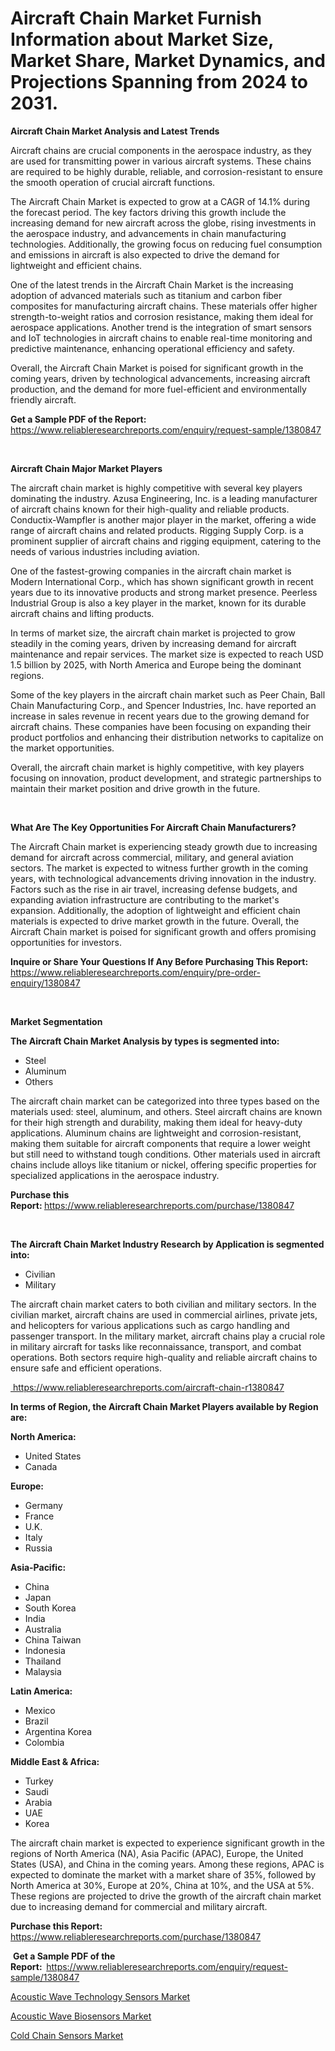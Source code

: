 <p><h1>Aircraft Chain Market Furnish Information about Market Size, Market Share, Market Dynamics, and Projections Spanning from 2024 to 2031.</h1></p><p><strong>Aircraft Chain Market Analysis and Latest Trends</strong></p>
<p><p>Aircraft chains are crucial components in the aerospace industry, as they are used for transmitting power in various aircraft systems. These chains are required to be highly durable, reliable, and corrosion-resistant to ensure the smooth operation of crucial aircraft functions.</p><p>The Aircraft Chain Market is expected to grow at a CAGR of 14.1% during the forecast period. The key factors driving this growth include the increasing demand for new aircraft across the globe, rising investments in the aerospace industry, and advancements in chain manufacturing technologies. Additionally, the growing focus on reducing fuel consumption and emissions in aircraft is also expected to drive the demand for lightweight and efficient chains.</p><p>One of the latest trends in the Aircraft Chain Market is the increasing adoption of advanced materials such as titanium and carbon fiber composites for manufacturing aircraft chains. These materials offer higher strength-to-weight ratios and corrosion resistance, making them ideal for aerospace applications. Another trend is the integration of smart sensors and IoT technologies in aircraft chains to enable real-time monitoring and predictive maintenance, enhancing operational efficiency and safety.</p><p>Overall, the Aircraft Chain Market is poised for significant growth in the coming years, driven by technological advancements, increasing aircraft production, and the demand for more fuel-efficient and environmentally friendly aircraft.</p></p>
<p><strong>Get a Sample PDF of the Report:&nbsp;</strong> <a href="https://www.reliableresearchreports.com/enquiry/request-sample/1380847">https://www.reliableresearchreports.com/enquiry/request-sample/1380847</a></p>
<p>&nbsp;</p>
<p><strong>Aircraft Chain Major Market Players</strong></p>
<p><p>The aircraft chain market is highly competitive with several key players dominating the industry. Azusa Engineering, Inc. is a leading manufacturer of aircraft chains known for their high-quality and reliable products. Conductix-Wampfler is another major player in the market, offering a wide range of aircraft chains and related products. Rigging Supply Corp. is a prominent supplier of aircraft chains and rigging equipment, catering to the needs of various industries including aviation.</p><p>One of the fastest-growing companies in the aircraft chain market is Modern International Corp., which has shown significant growth in recent years due to its innovative products and strong market presence. Peerless Industrial Group is also a key player in the market, known for its durable aircraft chains and lifting products.</p><p>In terms of market size, the aircraft chain market is projected to grow steadily in the coming years, driven by increasing demand for aircraft maintenance and repair services. The market size is expected to reach USD 1.5 billion by 2025, with North America and Europe being the dominant regions.</p><p>Some of the key players in the aircraft chain market such as Peer Chain, Ball Chain Manufacturing Corp., and Spencer Industries, Inc. have reported an increase in sales revenue in recent years due to the growing demand for aircraft chains. These companies have been focusing on expanding their product portfolios and enhancing their distribution networks to capitalize on the market opportunities.</p><p>Overall, the aircraft chain market is highly competitive, with key players focusing on innovation, product development, and strategic partnerships to maintain their market position and drive growth in the future.</p></p>
<p>&nbsp;</p>
<p><strong>What Are The Key Opportunities For Aircraft Chain Manufacturers?</strong></p>
<p><p>The Aircraft Chain market is experiencing steady growth due to increasing demand for aircraft across commercial, military, and general aviation sectors. The market is expected to witness further growth in the coming years, with technological advancements driving innovation in the industry. Factors such as the rise in air travel, increasing defense budgets, and expanding aviation infrastructure are contributing to the market's expansion. Additionally, the adoption of lightweight and efficient chain materials is expected to drive market growth in the future. Overall, the Aircraft Chain market is poised for significant growth and offers promising opportunities for investors.</p></p>
<p><strong>Inquire or Share Your Questions If Any Before Purchasing This Report:</strong> <a href="https://www.reliableresearchreports.com/enquiry/pre-order-enquiry/1380847">https://www.reliableresearchreports.com/enquiry/pre-order-enquiry/1380847</a></p>
<p>&nbsp;</p>
<p><strong>Market Segmentation</strong></p>
<p><strong>The Aircraft Chain Market Analysis by types is segmented into:</strong></p>
<p><ul><li>Steel</li><li>Aluminum</li><li>Others</li></ul></p>
<p><p>The aircraft chain market can be categorized into three types based on the materials used: steel, aluminum, and others. Steel aircraft chains are known for their high strength and durability, making them ideal for heavy-duty applications. Aluminum chains are lightweight and corrosion-resistant, making them suitable for aircraft components that require a lower weight but still need to withstand tough conditions. Other materials used in aircraft chains include alloys like titanium or nickel, offering specific properties for specialized applications in the aerospace industry.</p></p>
<p><strong>Purchase this Report:&nbsp;</strong><a href="https://www.reliableresearchreports.com/purchase/1380847">https://www.reliableresearchreports.com/purchase/1380847</a></p>
<p>&nbsp;</p>
<p><strong>The Aircraft Chain Market Industry Research by Application is segmented into:</strong></p>
<p><ul><li>Civilian</li><li>Military</li></ul></p>
<p><p>The aircraft chain market caters to both civilian and military sectors. In the civilian market, aircraft chains are used in commercial airlines, private jets, and helicopters for various applications such as cargo handling and passenger transport. In the military market, aircraft chains play a crucial role in military aircraft for tasks like reconnaissance, transport, and combat operations. Both sectors require high-quality and reliable aircraft chains to ensure safe and efficient operations.</p></p>
<p><a href="https://www.reliableresearchreports.com/aircraft-chain-r1380847">&nbsp;https://www.reliableresearchreports.com/aircraft-chain-r1380847</a></p>
<p><strong>In terms of Region, the Aircraft Chain Market Players available by Region are:</strong></p>
<p>
    <p> <strong> North America: </strong>
        <ul>
            <li>United States</li>
            <li>Canada</li>
        </ul>
        </p> 
    <p> <strong> Europe: </strong>
        <ul>
            <li>Germany</li>
            <li>France</li>
            <li>U.K.</li>
            <li>Italy</li>
            <li>Russia</li>
        </ul>
        </p> 
    <p> <strong> Asia-Pacific: </strong>
        <ul>
            <li>China</li>
            <li>Japan</li>
            <li>South Korea</li>
            <li>India</li>
            <li>Australia</li>
            <li>China Taiwan</li>
            <li>Indonesia</li>
            <li>Thailand</li>
            <li>Malaysia</li>
        </ul>
        </p> 
    <p> <strong> Latin America: </strong>
        <ul>
            <li>Mexico</li>
            <li>Brazil</li>
            <li>Argentina Korea</li>
            <li>Colombia</li>
        </ul>
        </p> 
    <p> <strong> Middle East & Africa: </strong>
        <ul>
            <li>Turkey</li>
            <li>Saudi</li>
            <li>Arabia</li>
            <li>UAE</li>
            <li>Korea</li>
        </ul>
    </p>
    </p>
<p><p>The aircraft chain market is expected to experience significant growth in the regions of North America (NA), Asia Pacific (APAC), Europe, the United States (USA), and China in the coming years. Among these regions, APAC is expected to dominate the market with a market share of 35%, followed by North America at 30%, Europe at 20%, China at 10%, and the USA at 5%. These regions are projected to drive the growth of the aircraft chain market due to increasing demand for commercial and military aircraft.</p></p>
<p><strong>Purchase this Report: </strong><a href="https://www.reliableresearchreports.com/purchase/1380847">https://www.reliableresearchreports.com/purchase/1380847</a></p>
<p>&nbsp;<strong>Get a Sample PDF of the Report:&nbsp;&nbsp;</strong><a href="https://www.reliableresearchreports.com/enquiry/request-sample/1380847">https://www.reliableresearchreports.com/enquiry/request-sample/1380847</a></p>
<p><strong></strong></p>
<p><p><a href="https://github.com/sydneyHley85/Market-Research-Report-List-1/blob/main/acoustic-wave-technology-sensors-market.md">Acoustic Wave Technology Sensors Market</a></p><p><a href="https://github.com/JordyBecker/Market-Research-Report-List-1/blob/main/acoustic-wave-biosensors-market.md">Acoustic Wave Biosensors Market</a></p><p><a href="https://github.com/jadenRaynor/Market-Research-Report-List-1/blob/main/cold-chain-sensors-market.md">Cold Chain Sensors Market</a></p></p>